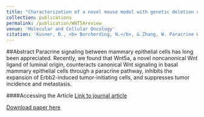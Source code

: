 ```yaml
---
title: "Characterization of a novel mouse model with genetic deletion of CD177."
collection: publications
permalink: /publication/WNT5Areview
venue: 'Molecular and Cellular Oncology'
citation: 'Kusner, D., <b> Borcherding, N.</b>, & Zhang, W. Paracrine WNT5A signaling in the mammary healthy and neoplastic mammary tissue. Molecular and Cellular Oncology 2016.'
---
```


##Abstract
Paracrine signaling between mammary epithelial cells has long been appreciated. Recently, we found that Wnt5a, a novel noncanonical Wnt ligand of luminal origin, counteracts canonical Wnt signaling in basal mammary epithelial cells through a paracrine pathway, inhibits the expansion of Erbb2-induced tumor-initiating cells, and suppresses tumor incidence and metastasis.

####Accessing the Article
[Link to journal article](https://www.tandfonline.com/doi/full/10.1080/23723556.2015.1040145)

[Download paper here](https://ncborcherding.github.io/files/WNT5Areview.pdf)

